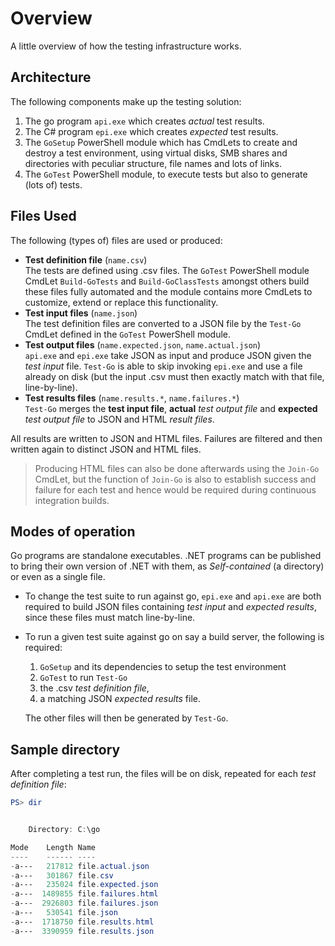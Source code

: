 # Overview

A little overview of how the testing infrastructure works.

## Architecture

The following components make up the testing solution:

1. The go program `api.exe` which creates *actual* test results.
1. The C# program `epi.exe` which creates *expected* test results.
1. The `GoSetup` PowerShell module which has CmdLets to create
  and destroy a test environment, using virtual disks, SMB shares
  and directories with peculiar structure, file names and lots of links.
1. The `GoTest` PowerShell module, to execute tests but also to generate (lots of) tests.

## Files Used

The following (types of) files are used or produced:

* **Test definition file** (`name.csv`)  
  The tests are defined using .csv files.
  The `GoTest` PowerShell module CmdLet `Build-GoTests` and
  `Build-GoClassTests` amongst others build these files
  fully automated and the module contains more CmdLets
  to customize, extend or replace this functionality.
* **Test input files** (`name.json`)  
  The test definition files are converted to a JSON file by the
  `Test-Go` CmdLet defined in the `GoTest` PowerShell module.
* **Test output files** (`name.expected.json`, `name.actual.json`)  
  `api.exe` and `epi.exe` take JSON as input and produce
  JSON given the *test input* file.
  `Test-Go` is able to skip invoking `epi.exe` and use a file
  already on disk (but the input .csv must then exactly match
  with that file, line-by-line).
* **Test results files** (`name.results.*`, `name.failures.*`)  
  `Test-Go` merges the **test input file**,
  **actual** *test output file* and
  **expected** *test output file* to JSON and HTML
  *result files*.

All results are written to JSON and HTML files.
Failures are filtered and then written again to distinct JSON and HTML files.

> Producing HTML files can also be done afterwards using the `Join-Go` CmdLet,
> but the function of `Join-Go` is also to establish success and failure for 
> each test and hence would be required during continuous integration builds.


## Modes of operation

Go programs are standalone executables. .NET programs can be
published to bring their own version of .NET with them, as
*Self-contained* (a directory) or even as a single file.

* To change the test suite to run against go, `epi.exe` and `api.exe`
  are both required to build JSON files containing *test input* and
  *expected results*, since these files must match line-by-line.

* To run a given test suite against go on say a build server,
  the following is required:
    1. `GoSetup` and its dependencies to setup the test environment
    1. `GoTest` to run `Test-Go`
    1. the .csv *test definition file*,
    1. a matching JSON *expected results* file.

  The other files will then be generated by `Test-Go`.

## Sample directory

After completing a test run, the files will be on disk, repeated for each *test definition file*:

```PowerShell
PS> dir


    Directory: C:\go

Mode    Length Name
----    ------ ----
-a---   217812 file.actual.json
-a---   301867 file.csv
-a---   235024 file.expected.json
-a---  1489855 file.failures.html
-a---  2926803 file.failures.json
-a---   530541 file.json
-a---  1718750 file.results.html
-a---  3390959 file.results.json
```
